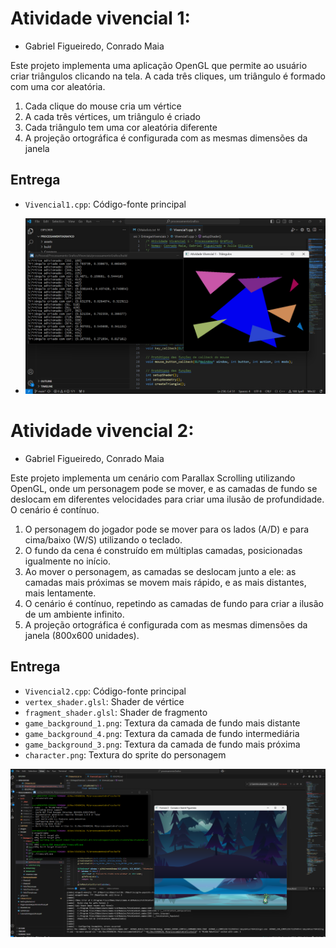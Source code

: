 # Atividade vivencial 1:
- Gabriel Figueiredo, Conrado Maia

Este projeto implementa uma aplicação OpenGL que permite ao usuário criar triângulos clicando na tela. A cada três cliques, um triângulo é formado com uma cor aleatória.

1. Cada clique do mouse cria um vértice
2. A cada três vértices, um triângulo é criado
3. Cada triângulo tem uma cor aleatória diferente
4. A projeção ortográfica é configurada com as mesmas dimensões da janela

## Entrega

- `Vivencial1.cpp`: Código-fonte principal

- ![alt text](images/image.png)

# Atividade vivencial 2:
- Gabriel Figueiredo, Conrado Maia


Este projeto implementa um cenário com Parallax Scrolling utilizando OpenGL, onde um personagem pode se mover, e as camadas de fundo se deslocam em diferentes velocidades para criar uma ilusão de profundidade. O cenário é contínuo.

1. O personagem do jogador pode se mover para os lados (A/D) e para cima/baixo (W/S) utilizando o teclado.
2. O fundo da cena é construído em múltiplas camadas, posicionadas igualmente no início.
3. Ao mover o personagem, as camadas se deslocam junto a ele: as camadas mais próximas se movem mais rápido, e as mais distantes, mais lentamente.
4. O cenário é contínuo, repetindo as camadas de fundo para criar a ilusão de um ambiente infinito.
5. A projeção ortográfica é configurada com as mesmas dimensões da janela (800x600 unidades).

## Entrega

- `Vivencial2.cpp`: Código-fonte principal
- `vertex_shader.glsl`: Shader de vértice
- `fragment_shader.glsl`: Shader de fragmento
- `game_background_1.png`: Textura da camada de fundo mais distante
- `game_background_4.png`: Textura da camada de fundo intermediária
- `game_background_3.png`: Textura da camada de fundo mais próxima
- `character.png`: Textura do sprite do personagem


![alt text](images/viv2.png)

